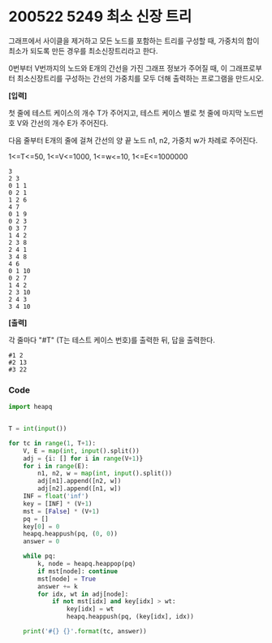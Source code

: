 # 200522 5249 최소 신장 트리

그래프에서 사이클을 제거하고 모든 노드를 포함하는 트리를 구성할 때, 가중치의 합이 최소가 되도록 만든 경우를 최소신장트리라고 한다.

0번부터 V번까지의 노드와 E개의 간선을 가진 그래프 정보가 주어질 때, 이 그래프로부터 최소신장트리를 구성하는 간선의 가중치를 모두 더해 출력하는 프로그램을 만드시오.


**[입력]**

첫 줄에 테스트 케이스의 개수 T가 주어지고, 테스트 케이스 별로 첫 줄에 마지막 노드번호 V와 간선의 개수 E가 주어진다.

다음 줄부터 E개의 줄에 걸쳐 간선의 양 끝 노드 n1, n2, 가중치 w가 차례로 주어진다. 

1<=T<=50, 1<=V<=1000, 1<=w<=10, 1<=E<=1000000

```
3
2 3
0 1 1
0 2 1
1 2 6
4 7
0 1 9
0 2 3
0 3 7
1 4 2
2 3 8
2 4 1
3 4 8
4 6
0 1 10
0 2 7
1 4 2
2 3 10
2 4 3
3 4 10
```



**[출력]**

각 줄마다 "#T" (T는 테스트 케이스 번호)를 출력한 뒤, 답을 출력한다.

```
#1 2
#2 13
#3 22
```



### Code

```python
import heapq


T = int(input())

for tc in range(1, T+1):
    V, E = map(int, input().split())
    adj = {i: [] for i in range(V+1)}
    for i in range(E):
        n1, n2, w = map(int, input().split())
        adj[n1].append([n2, w])
        adj[n2].append([n1, w])
    INF = float('inf')
    key = [INF] * (V+1)
    mst = [False] * (V+1)
    pq = []
    key[0] = 0
    heapq.heappush(pq, (0, 0))
    answer = 0

    while pq:
        k, node = heapq.heappop(pq)
        if mst[node]: continue
        mst[node] = True
        answer += k
        for idx, wt in adj[node]:
            if not mst[idx] and key[idx] > wt:
                key[idx] = wt
                heapq.heappush(pq, (key[idx], idx))

    print('#{} {}'.format(tc, answer))
```

